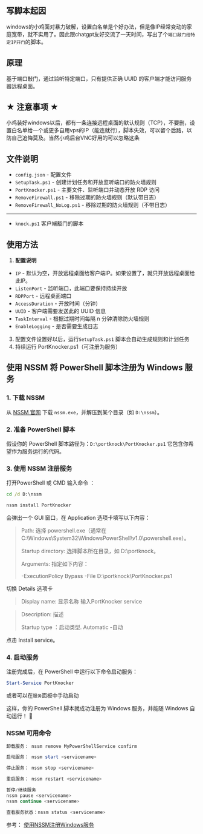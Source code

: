 ## 写脚本起因
windows的小鸡面对暴力破解，设置白名单是个好办法，但是像IP经常变动的家庭宽带，就不实用了。因此跟chatgpt友好交流了一天时间，写出了个`端口敲门给特定IP开门`的脚本。

## 原理

基于端口敲门，通过监听特定端口，只有提供正确 UUID 的客户端才能访问服务器远程桌面。

## ★ 注意事项 ★
小鸡装好windows以后，都有一条连接远程桌面的默认规则（TCP），不要删，设置白名单给一个或更多自用vps的IP（能连就行），脚本失效，可以留个后路，以防自己追悔莫及。当然小鸡后台VNC好用的可以忽略这条

## 文件说明

- `config.json` - 配置文件
- `SetupTask.ps1` - 创建计划任务和开放监听端口的防火墙规则
- `PortKnocker.ps1` - 主要文件、监听端口并动态开放 RDP 访问
- `RemoveFirewall.ps1` - 移除过期的防火墙规则（默认带日志）
- `RemoveFirewall_NoLog.ps1` - 移除过期的防火墙规则（不带日志）
---
- `knock.ps1` 客户端敲门的脚本

## 使用方法

1. **配置说明**

- `IP` - 默认为空，开放远程桌面给客户端IP。如果设置了，就只开放远程桌面给此IP。
- `ListenPort` - 监听端口，此端口要保持持续开放
- `RDPPort` - 远程桌面端口
- `AccessDuration` - 开放时间（分钟）
- `UUID` - 客户端需要发送此的 UUID 信息
- `TaskInterval` - 根据过期时间每隔 n 分钟清除防火墙规则
- `EnableLogging` - 是否需要生成日志
  
3. 配置文件设置好以后，运行`SetupTask.ps1` 脚本会自动生成规则和计划任务
4. 持续运行 PortKnocker.ps1（可注册为服务）

## 使用 NSSM 将 PowerShell 脚本注册为 Windows 服务

### 1. 下载 NSSM
从 [NSSM 官网](https://nssm.cc/) 下载 `nssm.exe`，并解压到某个目录（如 `D:\nssm`）。

### 2. 准备 PowerShell 脚本
假设你的 PowerShell 脚本路径为：`D:\portknock\PortKnocker.ps1`
它包含你希望作为服务运行的代码。

### 3. 使用 NSSM 注册服务
打开PowerShell 或 CMD 输入命令 ：

```cmd
cd /d D:\nssm

nssm install PortKnocker
```
会弹出一个 GUI 窗口，在 Application 选项卡填写以下内容：

> Path: 选择 powershell.exe（通常在C:\Windows\System32\WindowsPowerShell\v1.0\powershell.exe）。
> 
> Startup directory: 选择脚本所在目录，如 D:\portknock。
> 
> Arguments: 指定如下内容：
> 
> -ExecutionPolicy Bypass -File D:\portknock\PortKnocker.ps1

切换 Details 选项卡
> Display name: 显示名称 输入PortKnocker service
> 

> 
> Dsecription: 描述
> 
> Startup type ：启动类型. Automatic -自动

点击 Install service。


### 4. 启动服务
注册完成后，在 PowerShell 中运行以下命令启动服务：

```powershell
Start-Service PortKnocker
```
或者可以在`服务`面板中手动启动

这样，你的 PowerShell 脚本就成功注册为 Windows 服务，并能随 Windows 自动运行！ 🚀

### NSSM 可用命令
```powershell
卸载服务： nssm remove MyPowerShellService confirm

启动服务： nssm start <servicename>

停止服务： nssm stop <servicename>

重启服务： nssm restart <servicename>

暂停/继续服务
nssm pause <servicename>
nssm continue <servicename>

查看服务状态：nssm status <servicename>
```
参考： [使用NSSM注册Windows服务](https://www.cnblogs.com/lichu-lc/p/10263799.html)
